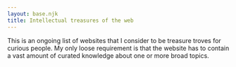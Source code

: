 ```yaml
---
layout: base.njk
title: Intellectual treasures of the web
---
```


This is an ongoing list of websites that I consider to be treasure troves for curious people. My only loose requirement is that the website has to contain a vast amount of curated knowledge about one or more broad topics. 

